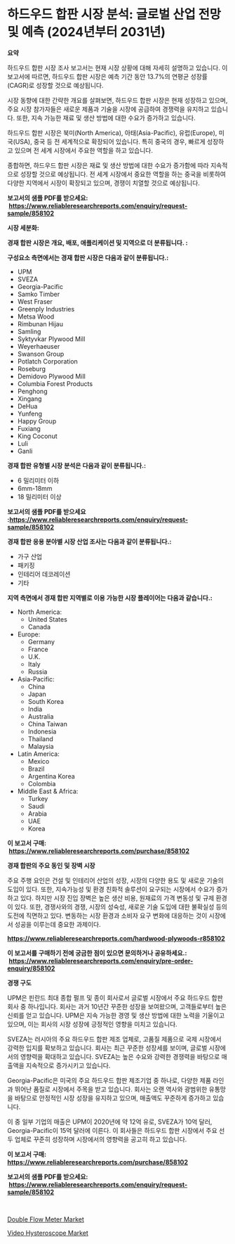 <p><h1>하드우드 합판 시장 분석: 글로벌 산업 전망 및 예측 (2024년부터 2031년)</h1></p><p><strong>요약</strong></p>
<p><p>하드우드 합판 시장 조사 보고서는 현재 시장 상황에 대해 자세히 설명하고 있습니다. 이 보고서에 따르면, 하드우드 합판 시장은 예측 기간 동안 13.7%의 연평균 성장률(CAGR)로 성장할 것으로 예상됩니다.</p><p>시장 동향에 대한 간략한 개요를 살펴보면, 하드우드 합판 시장은 현재 성장하고 있으며, 주요 시장 참가자들은 새로운 제품과 기술을 시장에 공급하여 경쟁력을 유지하고 있습니다. 또한, 지속 가능한 재료 및 생산 방법에 대한 수요가 증가하고 있습니다.</p><p>하드우드 합판 시장은 북미(North America), 아태(Asia-Pacific), 유럽(Europe), 미국(USA), 중국 등 전 세계적으로 확장되어 있습니다. 특히 중국의 경우, 빠르게 성장하고 있으며 전 세계 시장에서 주요한 역할을 하고 있습니다.</p><p>종합하면, 하드우드 합판 시장은 재료 및 생산 방법에 대한 수요가 증가함에 따라 지속적으로 성장할 것으로 예상됩니다. 전 세계 시장에서 중요한 역할을 하는 중국을 비롯하여 다양한 지역에서 시장이 확장되고 있으며, 경쟁이 치열할 것으로 예상됩니다.</p></p>
<p><strong>보고서의 샘플 PDF를 받으세요: &nbsp;<a href="https://www.reliableresearchreports.com/enquiry/request-sample/858102">https://www.reliableresearchreports.com/enquiry/request-sample/858102</a></strong></p>
<p><strong>시장 세분화:</strong></p>
<p><strong> 경재 합판 시장은 개요, 배포, 애플리케이션 및 지역으로 더 분류됩니다. :</strong></p>
<p><strong>구성요소 측면에서는 경재 합판 시장은 다음과 같이 분류됩니다.:</strong></p>
<p><ul><li>UPM</li><li>SVEZA</li><li>Georgia-Pacific</li><li>Samko Timber</li><li>West Fraser</li><li>Greenply Industries</li><li>Metsa Wood</li><li>Rimbunan Hijau</li><li>Samling</li><li>Syktyvkar Plywood Mill</li><li>Weyerhaeuser</li><li>Swanson Group</li><li>Potlatch Corporation</li><li>Roseburg</li><li>Demidovo Plywood Mill</li><li>Columbia Forest Products</li><li>Penghong</li><li>Xingang</li><li>DeHua</li><li>Yunfeng</li><li>Happy Group</li><li>Fuxiang</li><li>King Coconut</li><li>Luli</li><li>Ganli</li></ul></p>
<p><strong> 경재 합판 유형별 시장 분석은 다음과 같이 분류됩니다.:</strong></p>
<p><ul><li>6 밀리미터 이하</li><li>6mm-18mm</li><li>18 밀리미터 이상</li></ul></p>
<p><strong>보고서의 샘플 PDF를 받으세요 :<a href="https://www.reliableresearchreports.com/enquiry/request-sample/858102">https://www.reliableresearchreports.com/enquiry/request-sample/858102</a></strong></p>
<p><strong> 경재 합판 응용 분야별 시장 산업 조사는 다음과 같이 분류됩니다.:</strong></p>
<p><ul><li>가구 산업</li><li>패키징</li><li>인테리어 데코레이션</li><li>기타</li></ul></p>
<p><strong>지역 측면에서 경재 합판 지역별로 이용 가능한 시장 플레이어는 다음과 같습니다.:</strong></p>
<p><ul>
    <li>
        North America:
        <ul>
            <li>United States</li>
            <li>Canada</li>
        </ul>
    </li>
    <li>
        Europe:
        <ul>
            <li>Germany</li>
            <li>France</li>
            <li>U.K.</li>
            <li>Italy</li>
            <li>Russia</li>
        </ul>
    </li>
    <li>
        Asia-Pacific:
        <ul>
            <li>China</li>
            <li>Japan</li>
            <li>South Korea</li>
            <li>India</li>
            <li>Australia</li>
            <li>China Taiwan</li>
            <li>Indonesia</li>
            <li>Thailand</li>
            <li>Malaysia</li>
        </ul>
    </li>
    <li>
        Latin America:
        <ul>
            <li>Mexico</li>
            <li>Brazil</li>
            <li>Argentina Korea</li>
            <li>Colombia</li>
        </ul>
    </li>
    <li>
        Middle East & Africa:
        <ul>
            <li>Turkey</li>
            <li>Saudi</li>
            <li>Arabia</li>
            <li>UAE</li>
            <li>Korea</li>
        </ul>
    </li>
    </ul></p>
<p><strong>이 보고서 구매: &nbsp;<a href="https://www.reliableresearchreports.com/purchase/858102">https://www.reliableresearchreports.com/purchase/858102</a></strong></p>
<p><strong>경재 합판의 주요 동인 및 장벽 시장</strong></p>
<p><p>주요 주행 요인은 건설 및 인테리어 산업의 성장, 시장의 다양한 용도 및 새로운 기술의 도입이 있다. 또한, 지속가능성 및 환경 친화적 솔루션이 요구되는 시장에서 수요가 증가하고 있다. 하지만 시장 진입 장벽은 높은 생산 비용, 원재료의 가격 변동성 및 규제 환경이 있다. 또한, 경쟁사와의 경쟁, 시장의 성숙성, 새로운 기술 도입에 대한 불확실성 등의 도전에 직면하고 있다. 변동하는 시장 환경과 소비자 요구 변화에 대응하는 것이 시장에서 성공을 이루는데 중요한 과제이다.</p></p>
<p><strong><a href="https://www.reliableresearchreports.com/hardwood-plywoods-r858102">https://www.reliableresearchreports.com/hardwood-plywoods-r858102</a></strong></p>
<p><strong>이 보고서를 구매하기 전에 궁금한 점이 있으면 문의하거나 공유하세요.: &nbsp;<a href="https://www.reliableresearchreports.com/enquiry/pre-order-enquiry/858102">https://www.reliableresearchreports.com/enquiry/pre-order-enquiry/858102</a></strong></p>
<p><strong>경쟁 구도</strong></p>
<p><p>UPM은 핀란드 최대 종합 펄프 및 종이 회사로서 글로벌 시장에서 주요 하드우드 합판 회사 중 하나입니다. 회사는 과거 10년간 꾸준한 성장을 보여왔으며, 고객들로부터 높은 신뢰를 얻고 있습니다. UPM은 지속 가능한 경영 및 생산 방법에 대한 노력을 기울이고 있으며, 이는 회사의 시장 성장에 긍정적인 영향을 미치고 있습니다.</p><p>SVEZA는 러시아의 주요 하드우드 합판 제조 업체로, 고품질 제품으로 국제 시장에서 강력한 입지를 확보하고 있습니다. 회사는 최근 꾸준한 성장세를 보이며, 글로벌 시장에서의 영향력을 확대하고 있습니다. SVEZA는 높은 수요와 강력한 경쟁력을 바탕으로 매출액을 지속적으로 증가시키고 있습니다.</p><p>Georgia-Pacific은 미국의 주요 하드우드 합판 제조기업 중 하나로, 다양한 제품 라인과 뛰어난 품질로 시장에서 주목을 받고 있습니다. 회사는 오랜 역사와 광범위한 유통망을 바탕으로 안정적인 시장 성장을 유지하고 있으며, 매출액도 꾸준하게 증가하고 있습니다.</p><p>이 중 일부 기업의 매출은 UPM이 2020년에 약 12억 유로, SVEZA가 10억 달러, Georgia-Pacific이 15억 달러에 이른다. 이 회사들은 하드우드 합판 시장에서 주요 선두 업체로 꾸준히 성장하며 시장에서의 영향력을 공고히 하고 있습니다.</p></p>
<p><strong>이 보고서 구매: &nbsp; <a href="https://www.reliableresearchreports.com/purchase/858102">https://www.reliableresearchreports.com/purchase/858102</a></strong></p>
<p><strong>보고서의 샘플 PDF를 받으세요: &nbsp;<a href="https://www.reliableresearchreports.com/enquiry/request-sample/858102">https://www.reliableresearchreports.com/enquiry/request-sample/858102</a></strong><strong></strong></p>
<p>&nbsp;</p>
<p><p><a href="https://github.com/edytherolanlouisejk1miz0wig/Market-Research-Report-List-2/blob/main/double-flow-meter-market.md">Double Flow Meter Market</a></p><p><a href="https://github.com/peachesmcdowel1/Market-Research-Report-List-2/blob/main/video-hysteroscope-market.md">Video Hysteroscope Market</a></p></p>